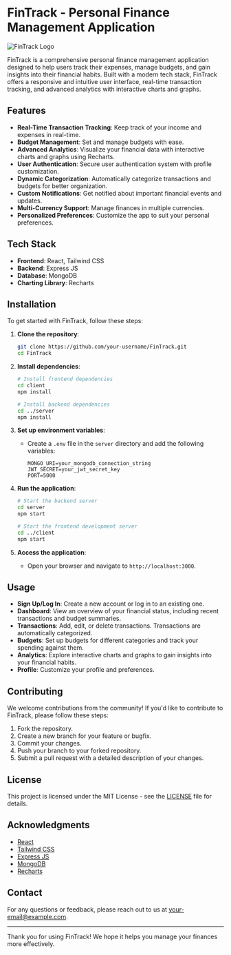# FinTrack - Personal Finance Management Application

![FinTrack Logo](https://via.placeholder.com/150) <!-- Replace with your logo -->

FinTrack is a comprehensive personal finance management application designed to help users track their expenses, manage budgets, and gain insights into their financial habits. Built with a modern tech stack, FinTrack offers a responsive and intuitive user interface, real-time transaction tracking, and advanced analytics with interactive charts and graphs.

## Features

- **Real-Time Transaction Tracking**: Keep track of your income and expenses in real-time.
- **Budget Management**: Set and manage budgets with ease.
- **Advanced Analytics**: Visualize your financial data with interactive charts and graphs using Recharts.
- **User Authentication**: Secure user authentication system with profile customization.
- **Dynamic Categorization**: Automatically categorize transactions and budgets for better organization.
- **Custom Notifications**: Get notified about important financial events and updates.
- **Multi-Currency Support**: Manage finances in multiple currencies.
- **Personalized Preferences**: Customize the app to suit your personal preferences.

## Tech Stack

- **Frontend**: React, Tailwind CSS
- **Backend**: Express JS
- **Database**: MongoDB
- **Charting Library**: Recharts

## Installation

To get started with FinTrack, follow these steps:

1. **Clone the repository**:
   ```bash
   git clone https://github.com/your-username/FinTrack.git
   cd FinTrack
   ```

2. **Install dependencies**:
   ```bash
   # Install frontend dependencies
   cd client
   npm install

   # Install backend dependencies
   cd ../server
   npm install
   ```

3. **Set up environment variables**:
   - Create a `.env` file in the `server` directory and add the following variables:
     ```env
     MONGO_URI=your_mongodb_connection_string
     JWT_SECRET=your_jwt_secret_key
     PORT=5000
     ```

4. **Run the application**:
   ```bash
   # Start the backend server
   cd server
   npm start

   # Start the frontend development server
   cd ../client
   npm start
   ```

5. **Access the application**:
   - Open your browser and navigate to `http://localhost:3000`.

## Usage

- **Sign Up/Log In**: Create a new account or log in to an existing one.
- **Dashboard**: View an overview of your financial status, including recent transactions and budget summaries.
- **Transactions**: Add, edit, or delete transactions. Transactions are automatically categorized.
- **Budgets**: Set up budgets for different categories and track your spending against them.
- **Analytics**: Explore interactive charts and graphs to gain insights into your financial habits.
- **Profile**: Customize your profile and preferences.

## Contributing

We welcome contributions from the community! If you'd like to contribute to FinTrack, please follow these steps:

1. Fork the repository.
2. Create a new branch for your feature or bugfix.
3. Commit your changes.
4. Push your branch to your forked repository.
5. Submit a pull request with a detailed description of your changes.

## License

This project is licensed under the MIT License - see the [LICENSE](LICENSE) file for details.

## Acknowledgments

- [React](https://reactjs.org/)
- [Tailwind CSS](https://tailwindcss.com/)
- [Express JS](https://expressjs.com/)
- [MongoDB](https://www.mongodb.com/)
- [Recharts](https://recharts.org/)

## Contact

For any questions or feedback, please reach out to us at [your-email@example.com](mailto:your-email@example.com).

---

Thank you for using FinTrack! We hope it helps you manage your finances more effectively.
